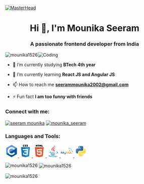 [![MasterHead](https://c8.alamy.com/comp/2AH77DH/computer-programming-word-concepts-banner-coding-and-computer-science-software-and-app-development-presentation-isolated-lettering-typography-idea-2AH77DH.jpg)](https://mounika1526.io)
<h1 align="center">Hi 👋, I'm Mounika Seeram</h1>
<h3 align="center">A passionate frontend developer from India</h3>
<img align="right" alt="Coding" width="400" src="https://media.tenor.com/AlUkiGkR2j8AAAAM/new-game-ahagon-umiko-programming.gif">
<p align="left"> <img src="https://komarev.com/ghpvc/?username=mounika1526&label=Profile%20views&color=0e75b6&style=flat" alt="mounika1526" /> </p>

- 🔭 I’m currently studying **BTech 4th year**

- 🌱 I’m currently learning **React JS and Angular JS**

- 📫 How to reach me **seerammounika2002@gmail.com**

- ⚡ Fun fact **I am too funny with friends**

<h3 align="left">Connect with me:</h3>
<p align="left">
<a href="https://linkedin.com/in/seeram mounika" target="blank"><img align="center" src="https://raw.githubusercontent.com/rahuldkjain/github-profile-readme-generator/master/src/images/icons/Social/linked-in-alt.svg" alt="seeram mounika" height="30" width="40" /></a>
<a href="https://instagram.com/mounika_seeram" target="blank"><img align="center" src="https://raw.githubusercontent.com/rahuldkjain/github-profile-readme-generator/master/src/images/icons/Social/instagram.svg" alt="mounika_seeram" height="30" width="40" /></a>
</p>

<h3 align="left">Languages and Tools:</h3>
<p align="left"> <a href="https://www.cprogramming.com/" target="_blank" rel="noreferrer"> <img src="https://raw.githubusercontent.com/devicons/devicon/master/icons/c/c-original.svg" alt="c" width="40" height="40"/> </a> <a href="https://www.w3schools.com/css/" target="_blank" rel="noreferrer"> <img src="https://raw.githubusercontent.com/devicons/devicon/master/icons/css3/css3-original-wordmark.svg" alt="css3" width="40" height="40"/> </a> <a href="https://www.w3.org/html/" target="_blank" rel="noreferrer"> <img src="https://raw.githubusercontent.com/devicons/devicon/master/icons/html5/html5-original-wordmark.svg" alt="html5" width="40" height="40"/> </a> <a href="https://www.java.com" target="_blank" rel="noreferrer"> <img src="https://raw.githubusercontent.com/devicons/devicon/master/icons/java/java-original.svg" alt="java" width="40" height="40"/> </a> <a href="https://www.mysql.com/" target="_blank" rel="noreferrer"> <img src="https://raw.githubusercontent.com/devicons/devicon/master/icons/mysql/mysql-original-wordmark.svg" alt="mysql" width="40" height="40"/> </a> <a href="https://www.python.org" target="_blank" rel="noreferrer"> <img src="https://raw.githubusercontent.com/devicons/devicon/master/icons/python/python-original.svg" alt="python" width="40" height="40"/> </a> </p>

<p><img align="left" src="https://github-readme-stats.vercel.app/api/top-langs?username=mounika1526&show_icons=true&locale=en&layout=compact" alt="mounika1526" /></p>

<p>&nbsp;<img align="center" src="https://github-readme-stats.vercel.app/api?username=mounika1526&show_icons=true&locale=en" alt="mounika1526" /></p>

<p><img align="center" src="https://github-readme-streak-stats.herokuapp.com/?user=mounika1526&" alt="mounika1526" /></p>


